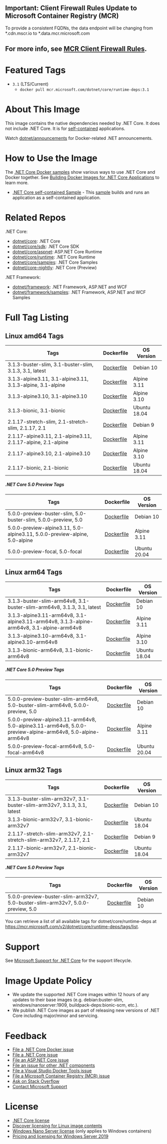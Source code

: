 ## Important: Client Firewall Rules Update to Microsoft Container Registry (MCR)

To provide a consistent FQDNs, the data endpoint will be changing from *.cdn.mscr.io to *.data.mcr.microsoft.com

For more info, see [MCR Client Firewall Rules](https://aka.ms/mcr/firewallrules).
---------------------------------------------------------------------------------

# Featured Tags

* `3.1` (LTS/Current)
  * `docker pull mcr.microsoft.com/dotnet/core/runtime-deps:3.1`

# About This Image

This image contains the native dependencies needed by .NET Core. It does not include .NET Core. It is for [self-contained](https://docs.microsoft.com/dotnet/articles/core/deploying/index) applications.

Watch [dotnet/announcements](https://github.com/dotnet/announcements/labels/Docker) for Docker-related .NET announcements.

# How to Use the Image

The [.NET Core Docker samples](https://github.com/dotnet/dotnet-docker/blob/master/samples/README.md) show various ways to use .NET Core and Docker together. See [Building Docker Images for .NET Core Applications](https://docs.microsoft.com/dotnet/core/docker/building-net-docker-images) to learn more.

* [.NET Core self-contained Sample](https://github.com/dotnet/dotnet-docker/blob/master/samples/dotnetapp/dotnet-docker-selfcontained.md) - This [sample](https://github.com/dotnet/dotnet-docker/blob/master/samples/dotnetapp/Dockerfile.debian-x64-selfcontained) builds and runs an application as a self-contained application.

# Related Repos

.NET Core:

* [dotnet/core](https://hub.docker.com/_/microsoft-dotnet-core/): .NET Core
* [dotnet/core/sdk](https://hub.docker.com/_/microsoft-dotnet-core-sdk/): .NET Core SDK
* [dotnet/core/aspnet](https://hub.docker.com/_/microsoft-dotnet-core-aspnet/): ASP.NET Core Runtime
* [dotnet/core/runtime](https://hub.docker.com/_/microsoft-dotnet-core-runtime/): .NET Core Runtime
* [dotnet/core/samples](https://hub.docker.com/_/microsoft-dotnet-core-samples/): .NET Core Samples
* [dotnet/core-nightly](https://hub.docker.com/_/microsoft-dotnet-core-nightly/): .NET Core (Preview)

.NET Framework:

* [dotnet/framework](https://hub.docker.com/_/microsoft-dotnet-framework/): .NET Framework, ASP.NET and WCF
* [dotnet/framework/samples](https://hub.docker.com/_/microsoft-dotnet-framework-samples/): .NET Framework, ASP.NET and WCF Samples

# Full Tag Listing

## Linux amd64 Tags
Tags | Dockerfile | OS Version
-----------| -------------| -------------
3.1.3-buster-slim, 3.1-buster-slim, 3.1.3, 3.1, latest | [Dockerfile](https://github.com/dotnet/dotnet-docker/blob/master/3.1/runtime-deps/buster-slim/amd64/Dockerfile) | Debian 10
3.1.3-alpine3.11, 3.1-alpine3.11, 3.1.3-alpine, 3.1-alpine | [Dockerfile](https://github.com/dotnet/dotnet-docker/blob/master/3.1/runtime-deps/alpine3.11/amd64/Dockerfile) | Alpine 3.11
3.1.3-alpine3.10, 3.1-alpine3.10 | [Dockerfile](https://github.com/dotnet/dotnet-docker/blob/master/3.1/runtime-deps/alpine3.10/amd64/Dockerfile) | Alpine 3.10
3.1.3-bionic, 3.1-bionic | [Dockerfile](https://github.com/dotnet/dotnet-docker/blob/master/3.1/runtime-deps/bionic/amd64/Dockerfile) | Ubuntu 18.04
2.1.17-stretch-slim, 2.1-stretch-slim, 2.1.17, 2.1 | [Dockerfile](https://github.com/dotnet/dotnet-docker/blob/master/2.1/runtime-deps/stretch-slim/amd64/Dockerfile) | Debian 9
2.1.17-alpine3.11, 2.1-alpine3.11, 2.1.17-alpine, 2.1-alpine | [Dockerfile](https://github.com/dotnet/dotnet-docker/blob/master/2.1/runtime-deps/alpine3.11/amd64/Dockerfile) | Alpine 3.11
2.1.17-alpine3.10, 2.1-alpine3.10 | [Dockerfile](https://github.com/dotnet/dotnet-docker/blob/master/2.1/runtime-deps/alpine3.10/amd64/Dockerfile) | Alpine 3.10
2.1.17-bionic, 2.1-bionic | [Dockerfile](https://github.com/dotnet/dotnet-docker/blob/master/2.1/runtime-deps/bionic/amd64/Dockerfile) | Ubuntu 18.04

##### .NET Core 5.0 Preview Tags
Tags | Dockerfile | OS Version
-----------| -------------| -------------
5.0.0-preview-buster-slim, 5.0-buster-slim, 5.0.0-preview, 5.0 | [Dockerfile](https://github.com/dotnet/dotnet-docker/blob/master/5.0/runtime-deps/buster-slim/amd64/Dockerfile) | Debian 10
5.0.0-preview-alpine3.11, 5.0-alpine3.11, 5.0.0-preview-alpine, 5.0-alpine | [Dockerfile](https://github.com/dotnet/dotnet-docker/blob/master/5.0/runtime-deps/alpine3.11/amd64/Dockerfile) | Alpine 3.11
5.0.0-preview-focal, 5.0-focal | [Dockerfile](https://github.com/dotnet/dotnet-docker/blob/master/5.0/runtime-deps/focal/amd64/Dockerfile) | Ubuntu 20.04

## Linux arm64 Tags
Tags | Dockerfile | OS Version
-----------| -------------| -------------
3.1.3-buster-slim-arm64v8, 3.1-buster-slim-arm64v8, 3.1.3, 3.1, latest | [Dockerfile](https://github.com/dotnet/dotnet-docker/blob/master/3.1/runtime-deps/buster-slim/arm64v8/Dockerfile) | Debian 10
3.1.3-alpine3.11-arm64v8, 3.1-alpine3.11-arm64v8, 3.1.3-alpine-arm64v8, 3.1-alpine-arm64v8 | [Dockerfile](https://github.com/dotnet/dotnet-docker/blob/master/3.1/runtime-deps/alpine3.11/arm64v8/Dockerfile) | Alpine 3.11
3.1.3-alpine3.10-arm64v8, 3.1-alpine3.10-arm64v8 | [Dockerfile](https://github.com/dotnet/dotnet-docker/blob/master/3.1/runtime-deps/alpine3.10/arm64v8/Dockerfile) | Alpine 3.10
3.1.3-bionic-arm64v8, 3.1-bionic-arm64v8 | [Dockerfile](https://github.com/dotnet/dotnet-docker/blob/master/3.1/runtime-deps/bionic/arm64v8/Dockerfile) | Ubuntu 18.04

##### .NET Core 5.0 Preview Tags
Tags | Dockerfile | OS Version
-----------| -------------| -------------
5.0.0-preview-buster-slim-arm64v8, 5.0-buster-slim-arm64v8, 5.0.0-preview, 5.0 | [Dockerfile](https://github.com/dotnet/dotnet-docker/blob/master/5.0/runtime-deps/buster-slim/arm64v8/Dockerfile) | Debian 10
5.0.0-preview-alpine3.11-arm64v8, 5.0-alpine3.11-arm64v8, 5.0.0-preview-alpine-arm64v8, 5.0-alpine-arm64v8 | [Dockerfile](https://github.com/dotnet/dotnet-docker/blob/master/5.0/runtime-deps/alpine3.11/arm64v8/Dockerfile) | Alpine 3.11
5.0.0-preview-focal-arm64v8, 5.0-focal-arm64v8 | [Dockerfile](https://github.com/dotnet/dotnet-docker/blob/master/5.0/runtime-deps/focal/arm64v8/Dockerfile) | Ubuntu 20.04

## Linux arm32 Tags
Tags | Dockerfile | OS Version
-----------| -------------| -------------
3.1.3-buster-slim-arm32v7, 3.1-buster-slim-arm32v7, 3.1.3, 3.1, latest | [Dockerfile](https://github.com/dotnet/dotnet-docker/blob/master/3.1/runtime-deps/buster-slim/arm32v7/Dockerfile) | Debian 10
3.1.3-bionic-arm32v7, 3.1-bionic-arm32v7 | [Dockerfile](https://github.com/dotnet/dotnet-docker/blob/master/3.1/runtime-deps/bionic/arm32v7/Dockerfile) | Ubuntu 18.04
2.1.17-stretch-slim-arm32v7, 2.1-stretch-slim-arm32v7, 2.1.17, 2.1 | [Dockerfile](https://github.com/dotnet/dotnet-docker/blob/master/2.1/runtime-deps/stretch-slim/arm32v7/Dockerfile) | Debian 9
2.1.17-bionic-arm32v7, 2.1-bionic-arm32v7 | [Dockerfile](https://github.com/dotnet/dotnet-docker/blob/master/2.1/runtime-deps/bionic/arm32v7/Dockerfile) | Ubuntu 18.04

##### .NET Core 5.0 Preview Tags
Tags | Dockerfile | OS Version
-----------| -------------| -------------
5.0.0-preview-buster-slim-arm32v7, 5.0-buster-slim-arm32v7, 5.0.0-preview, 5.0 | [Dockerfile](https://github.com/dotnet/dotnet-docker/blob/master/5.0/runtime-deps/buster-slim/arm32v7/Dockerfile) | Debian 10

You can retrieve a list of all available tags for dotnet/core/runtime-deps at https://mcr.microsoft.com/v2/dotnet/core/runtime-deps/tags/list.

# Support

See [Microsoft Support for .NET Core](https://github.com/dotnet/core/blob/master/microsoft-support.md) for the support lifecycle.

# Image Update Policy

* We update the supported .NET Core images within 12 hours of any updates to their base images (e.g. debian:buster-slim, windows/nanoserver:1909, buildpack-deps:bionic-scm, etc.).
* We publish .NET Core images as part of releasing new versions of .NET Core including major/minor and servicing.

# Feedback

* [File a .NET Core Docker issue](https://github.com/dotnet/dotnet-docker/issues)
* [File a .NET Core issue](https://github.com/dotnet/core/issues)
* [File an ASP.NET Core issue](https://github.com/aspnet/home/issues)
* [File an issue for other .NET components](https://github.com/dotnet/core/blob/master/Documentation/core-repos.md)
* [File a Visual Studio Docker Tools issue](https://github.com/microsoft/dockertools/issues)
* [File a Microsoft Container Registry (MCR) issue](https://github.com/microsoft/containerregistry/issues)
* [Ask on Stack Overflow](https://stackoverflow.com/questions/tagged/.net-core)
* [Contact Microsoft Support](https://support.microsoft.com/contactus/)

# License

* [.NET Core license](https://github.com/dotnet/dotnet-docker/blob/master/LICENSE)
* [Discover licensing for Linux image contents](https://github.com/dotnet/dotnet-docker/blob/master/documentation/image-artifact-details.md)
* [Windows Nano Server license](https://hub.docker.com/_/microsoft-windows-nanoserver/) (only applies to Windows containers)
* [Pricing and licensing for Windows Server 2019](https://www.microsoft.com/cloud-platform/windows-server-pricing)
